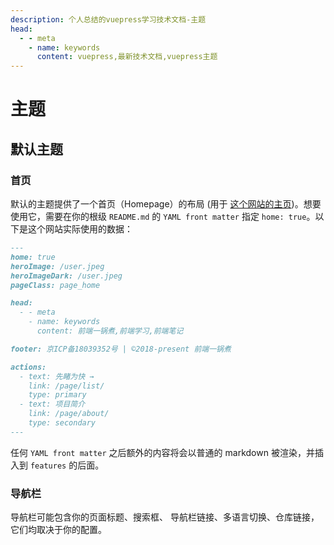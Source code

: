 ```yaml
---
description: 个人总结的vuepress学习技术文档-主题
head:
  - - meta
    - name: keywords
      content: vuepress,最新技术文档,vuepress主题
---
```


# 主题

## 默认主题

### 首页

默认的主题提供了一个首页（Homepage）的布局 (用于 [这个网站的主页](/))。想要使用它，需要在你的根级 `README.md` 的 `YAML front matter` 指定 `home: true`。以下是这个网站实际使用的数据：

```md
---
home: true
heroImage: /user.jpeg
heroImageDark: /user.jpeg
pageClass: page_home

head:
  - - meta
    - name: keywords
      content: 前端一锅煮,前端学习,前端笔记

footer: 京ICP备18039352号 | ©2018-present 前端一锅煮

actions:
  - text: 先睹为快 →
    link: /page/list/
    type: primary
  - text: 项目简介
    link: /page/about/
    type: secondary
---
```

任何 `YAML front matter` 之后额外的内容将会以普通的 markdown 被渲染，并插入到 `features` 的后面。

### 导航栏

导航栏可能包含你的页面标题、搜索框、 导航栏链接、多语言切换、仓库链接，它们均取决于你的配置。
